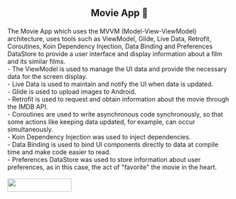 <h2 align="center">Movie App 🎥</h1>
<h4 align="center"></h3
<!--
<br/>
The Movie App which uses the MVVM (Model-View-ViewModel) architecture, uses tools such as ViewModel, Glide, Live Data, Retrofit, Coroutines, Koin Dependency Injection, Data Binding and Preferences DataStore to provide a user interface and display information about a film and its similar films. <br/>
- The ViewModel is used to manage the UI data and provide the necessary data for the screen display.<br/>
- Live Data is used to maintain and notify the UI when data is updated.<br/>
- Glide is used to upload images to Android.<br/>
- Retrofit is used to request and obtain information about the movie through the IMDB API.<br/>
- Coroutines are used to write asynchronous code synchronously, so that some actions like keeping data updated, for example, can occur simultaneously.<br/>
- Koin Dependency Injection was used to inject dependencies.<br/>
- Data Binding is used to bind UI components directly to data at compile time and make code easier to read.<br/>
- Preferences DataStore was used to store information about user preferences, as in this case, the act of "favorite" the movie in the heart.<br/>
  
<br/>
<img src="https://user-images.githubusercontent.com/122300740/234563846-c4a3b2b9-3cbc-4506-b4d8-0ab2d3792a30.mp4" height="30" width="144" />




